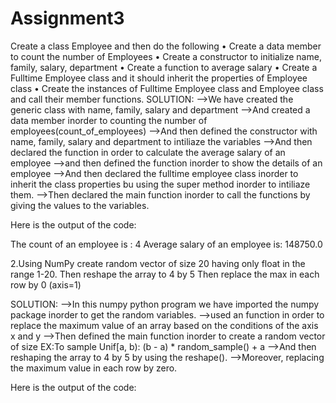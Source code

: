 # Assignment3

Create a class Employee and then do the following • Create a data member to count the number of Employees • Create a constructor to initialize name, family, salary, department • Create a function to average salary • Create a Fulltime Employee class and it should inherit the properties of Employee class • Create the instances of Fulltime Employee class and Employee class and call their member functions.
SOLUTION: -->We have created the generic class with name, family, salary and department 
-->And created a data member inorder to counting the number of employees(count_of_employees) 
-->And then defined the constructor with name, family, salary and department to intiliaze the variables
-->And then declared the function in order to calculate the average salary of an employee 
-->and then defined the function inorder to show the details of an employee 
-->And then declared the fulltime employee class inorder to inherit the class properties bu using the super method inorder to intiliaze them. 
-->Then declared the main function inorder to call the functions by giving the values to the variables.

Here is the output of the code: 

The count of an employee is :
4 Average salary of an employee is: 148750.0

2.Using NumPy create random vector of size 20 having only float in the range 1-20. Then reshape the array to 4 by 5 Then replace the max in each row by 0 (axis=1)

SOLUTION: -->In this numpy python program we have imported the numpy package inorder to get the random variables. 
-->used an function in order to replace the maximum value of an array based on the conditions of the axis x and y
-->Then defined the main function inorder to create a random vector of size EX:To sample Unif[a, b): (b - a) * random_sample() + a 
-->And then reshaping the array to 4 by 5 by using the reshape(). -->Moreover, replacing the maximum value in each row by zero.

Here is the output of the code: 
